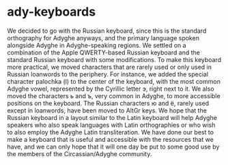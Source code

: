 # ady-keyboards
We decided to go with the Russian keyboard, since this is the standard orthography for Adyghe anyways, and the primary language spoken alongside Adyghe in Adyghe-speaking regions. We settled on a combination of the Apple QWERTY-based Russian keyboard and the standard Russian keyboard with some modifications. To make this keyboard more practical, we moved characters that are rarely used or only used in Russian loanwords to the periphery. For instance, we added the special character palochka (ӏ) to the center of the keyboard, with the most common Adyghe vowel, represented by the Cyrillic letter э, right next to it. We also moved the characters ь and ъ, very common in Adyghe, to more accessible positions on the keyboard. The Russian characters ю and ё, rarely used except in loanwords, have been moved to AltGr keys. We hope that the Russian keyboard in a layout similar to the Latin keyboard will help Adyghe speakers who also speak languages with Latin orthographies or who wish to also employ the Adyghe Latin transliteration.
We have done our best to make a keyboard that is useful and accessible with the resources that we have, and we can only hope that it will one day be put to some good use by the members of the Circassian/Adyghe community.
